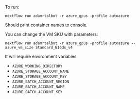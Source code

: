 To run:

`nextflow run adamrtalbot -r azure_gpus -profile autoazure`

Should print container names to console.

You can change the VM SKU with parameters:

`nextflow run adamrtalbot -r azure_gpus -profile autoazure --azure_vm_size Standard_E16ds_v4`

It will require environment variables:
- `AZURE_WORKING_DIRECTORY`
- `AZURE_STORAGE_ACCOUNT_NAME`
- `AZURE_STORAGE_ACCOUNT_KEY`
- `AZURE_BATCH_ACCOUNT_REGION`
- `AZURE_BATCH_ACCOUNT_NAME`
- `AZURE_BATCH_ACCOUNT_KEY`